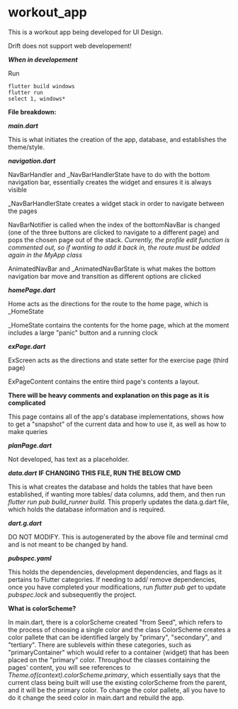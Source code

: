 # workout_app

This is a workout app being developed for UI Design.

Drift does not support web developement!

***When in developement***

Run 

    flutter build windows
    flutter run
    select 1, windows*

**File breakdown:**

***main.dart***

This is what initiates the creation of the app, database, and establishes the theme/style.

***navigation.dart***

NavBarHandler and _NavBarHandlerState have to do with the bottom navigation bar, essentially creates the widget and ensures it is always visible

_NavBarHandlerState creates a widget stack in order to navigate between the pages

NavBarNotifier is called when the index of the bottomNavBar is changed (one of the three buttons are clicked to navigate to a different page) and pops the chosen page out of the stack. *Currently, the profile edit function is commented out, so if wanting to add it back in, the route must be added again in the MyApp class*

AnimatedNavBar and _AnimatedNavBarState is what makes the bottom navigation bar move and transition as different options are clicked

***homePage.dart***

Home acts as the directions for the route to the home page, which is _HomeState

_HomeState contains the contents for the home page, which at the moment includes a large "panic" button and a running clock

***exPage.dart***

ExScreen acts as the directions and state setter for the exercise page (third page)

ExPageContent contains the entire third page's contents a layout.

**There will be heavy comments and explanation on this page as it is complicated**

This page contains all of the app's database implementations, shows how to get a "snapshot" of the current data and how to use it, as well as how to make queries

***planPage.dart***

Not developed, has text as a placeholder.

***data.dart***  **IF CHANGING THIS FILE, RUN THE BELOW CMD**

This is what creates the database and holds the tables that have been established, if wanting more tables/ data columns, add them, and then run *flutter run pub build_runner build*. This properly updates the data.g.dart file, which holds the database information and is required.

***dart.g.dart***

DO NOT MODIFY. This is autogenerated by the above file and terminal cmd and is not meant to be changed by hand.

***pubspec.yaml***

This holds the dependencies, development dependencies, and flags as it pertains to Flutter categories. If needing to add/ remove dependencies, once you have completed your modifications, run *flutter pub get* to update *pubspec.lock* and subsequently the project.


**What is colorScheme?**

In main.dart, there is a colorScheme created "from Seed", which refers to the process of choosing a single color and the class ColorScheme creates a color pallete that can be identified largely by "primary", "secondary", and "tertiary". There are sublevels within these categories, such as "primaryContainer" which would refer to a container (widget) that has been placed on the "primary" color. Throughout the classes containing the pages' content, you will see references to *Theme.of(context).colorScheme.primary*, which essentially says that the current class being built will use the existing colorScheme from the parent, and it will be the primary color. To change the color pallete, all you have to do it change the seed color in main.dart and rebuild the app.



